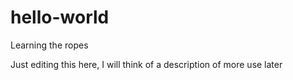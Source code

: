 # hello-world
Learning the ropes

Just editing this here, I will think of a description of more use later
